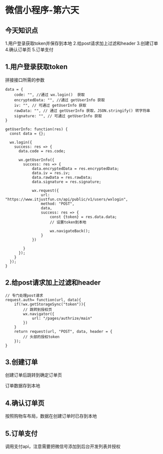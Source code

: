 # 微信小程序-第六天

## 今天知识点

1.用户登录获取token并保存到本地
2.给post请求加上过滤和header
3.创建订单
4.确认订单页
5.订单支付

## 1.用户登录获取token

拼接接口所需的参数

	data = {
		code: "", //通过 wx.login()  获取
		encryptedData: "", //通过 getUserInfo 获取
		iv: "", // 可通过 getUserInfo 获取
		rawData: "", // 通过 getUserInfo 获取，JSON.stringify() 转字符串
		signature: "", // 可通过 getUserInfo 获取
	}
	
	getUserInfo: function(res) {
	  const data = {};
	
	  wx.login({
	    success: res => {
	      data.code = res.code;
	
	      wx.getUserInfo({
	        success: res => {
	            data.encryptedData = res.encryptedData;
	            data.iv = res.iv;
	            data.rawData = res.rawData;
	            data.signature = res.signature;
	
	            wx.request({
	                url: "https://www.itjustfun.cn/api/public/v1/users/wxlogin",
	                method: "POST",
	                data,
	                success: res => {
	                    const {token} = res.data.data;
	                   	// 设置token到本地
	
	                    wx.navigateBack();
	                }
	            })
	            
	        }
	      });
	    }
	  });
	}

 ## 2.给post请求加上过滤和header

 	// 专门处理post请求
	request.auth= function(url, data){
		if(!wx.getStorageSync("token")){
			// 跳转到授权页
			wx.navigator({
				url: "/pages/authrize/main"
			})
		}
	    return request(url, "POST", data, header = {
			// 头部的授权token
	    });
	}

## 3.创建订单

创建订单后跳转到确定订单页

订单数据存到本地

## 4.确认订单页

按照购物车布局，数据在创建订单时已存到本地

## 5.订单支付

调用支付api，注意需要把微信号添加到后台开发列表并授权





